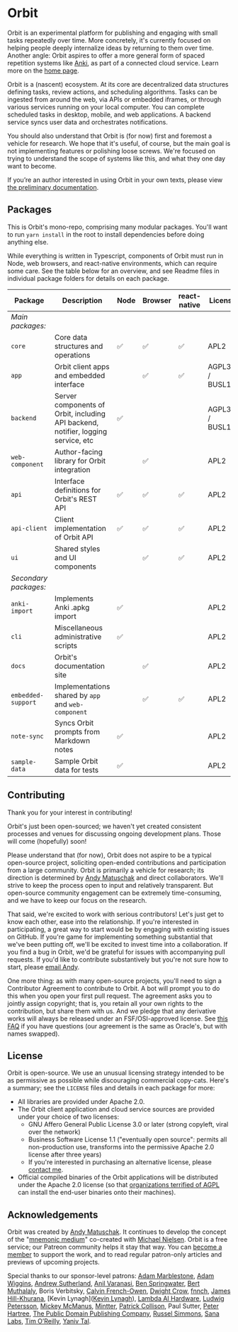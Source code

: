 # Orbit

Orbit is an experimental platform for publishing and engaging with small tasks repeatedly over time. More concretely, it's currently focused on helping people deeply internalize ideas by returning to them over time. Another angle: Orbit aspires to offer a more general form of spaced repetition systems like [Anki](https://apps.ankiweb.net), as part of a connected cloud service. Learn more on the [home page](https://withorbit.com).

Orbit is a (nascent) ecosystem. At its core are decentralized data structures defining tasks, review actions, and scheduling algorithms. Tasks can be ingested from around the web, via APIs or embedded iframes, or through various services running on your local computer. You can complete scheduled tasks in desktop, mobile, and web applications. A backend service syncs user data and orchestrates notifications.

You should also understand that Orbit is (for now) first and foremost a vehicle for research. We hope that it's useful, of course, but the main goal is not implementing features or polishing loose screws. We're focused on trying to understand the scope of systems like this, and what they one day want to become.

If you’re an author interested in using Orbit in your own texts, please view [the preliminary documentation](https://docs.withorbit.com).

## Packages

This is Orbit's mono-repo, comprising many modular packages. You'll want to run `yarn install` in the root to install dependencies before doing anything else.

While everything is written in Typescript, components of Orbit must run in Node, web browsers, and react-native environments, which can require some care. See the table below for an overview, and see Readme files in individual package folders for details on each package.

| Package | Description | Node | Browser | react-native  | License |
| --- | --- | --- | --- | --- | --- |
| _Main packages:_ |
| `core` | Core data structures and operations | ✅ | ✅ | ✅ | APL2 |
| `app` | Orbit client apps and embedded interface | | ✅ | ✅ | AGPL3+ / BUSL1.1 |
| `backend` | Server components of Orbit, including API backend, notifier, logging service, etc | ✅ | | | AGPL3+ / BUSL1.1 |
| `web-component` | Author-facing library for Orbit integration | | ✅ | | APL2 |
| `api` | Interface definitions for Orbit's REST API | ✅ | ✅ | ✅ | APL2 |
| `api-client` | Client implementation of Orbit API | ✅ | ✅ | ✅ | APL2 |
| `ui` | Shared styles and UI components | | ✅ | ✅ | APL2 |
| _Secondary packages:_ |
| `anki-import` | Implements Anki .apkg import | ✅ | | | APL2 |
| `cli` | Miscellaneous administrative scripts | ✅ | | | APL2 |
| `docs` | Orbit's documentation site | | ✅ | | APL2 |
| `embedded-support` | Implementations shared by `app` and `web-component` | | ✅ | ✅ | APL2 |
| `note-sync` | Syncs Orbit prompts from Markdown notes | ✅ | | | APL2 |
| `sample-data` | Sample Orbit data for tests | ✅ | | | APL2 |

## Contributing

Thank you for your interest in contributing!

Orbit's just been open-sourced; we haven't yet created consistent processes and venues for discussing ongoing development plans. Those will come (hopefully) soon!

Please understand that (for now), Orbit does not aspire to be a typical open-source project, soliciting open-ended contributions and participation from a large community. Orbit is primarily a vehicle for research; its direction is determined by [Andy Matuschak](https://andymatuschak.org) and direct collaborators. We'll strive to keep the process open to input and relatively transparent. But open-source community engagement can be extremely time-consuming, and we have to keep our focus on the research.

That said, we're excited to work with serious contributors! Let's just get to know each other, ease into the relationship. If you're interested in participating, a great way to start would be by engaging with existing issues on GitHub. If you're game for implementing something substantial that we've been putting off, we'll be excited to invest time into a collaboration. If you find a bug in Orbit, we'd be grateful for issues with accompanying pull requests. If you'd like to contribute substantively but you're not sure how to start, please [email Andy](andy@andymatuschak.org).

One more thing: as with many open-source projects, you'll need to sign a Contributor Agreement to contribute to Orbit. A bot will prompt you to do this when you open your first pull request. The agreement asks you to jointly assign copyright; that is, you retain all your own rights to the contribution, but share them with us. And we pledge that any derivative works will always be released under an FSF/OSI-approved license. See [this FAQ](https://www.oracle.com/technetwork/oca-faq-405384.pdf) if you have questions (our agreement is the same as Oracle's, but with names swapped).

## License

Orbit is open-source. We use an unusual licensing strategy intended to be as permissive as possible while discouraging commercial copy-cats. Here's a summary; see the `LICENSE` files and details in each package for more:

* All libraries are provided under Apache 2.0.
* The Orbit client application and cloud service sources are provided under your choice of two licenses:
  * GNU Affero General Public License 3.0 or later (strong copyleft, viral over the network)
  * Business Software License 1.1 ("eventually open source": permits all non-production use, transforms into the permissive Apache 2.0 license after three years)
  * If you're interested in purchasing an alternative license, please [contact me](andy@andymatuschak.org).
* Official compiled binaries of the Orbit applications will be distributed under the Apache 2.0 license (so that [organizations terrified of AGPL](https://opensource.google/docs/using/agpl-policy/) can install the end-user binaries onto their machines).

## Acknowledgements

Orbit was created by [Andy Matuschak](https://andymatuschak.org). It continues to develop the concept of the "[mnemonic medium](https://numinous.productions/ttft)" co-created with [Michael Nielsen](https://michaelnielsen.org). Orbit is a free service; our Patreon community helps it stay that way. You can [become a member](https://patreon.com/quantumcountry) to support the work, and to read regular patron-only articles and previews of upcoming projects.

Special thanks to our sponsor-level patrons: [Adam Marblestone](http://www.adammarblestone.org),  [Adam Wiggins](https://twitter.com/hirodusk),  [Andrew Sutherland](https://asuth.com/),  [Anil Varanasi](https://anilv.com), [Ben Springwater](https://twitter.com/benspringwater), [Bert Muthalaly](http://somethingdoneright.net/),  Boris Verbitsky, [Calvin French-Owen](http://calv.info/),  [Dwight Crow](https://www.linkedin.com/in/dwight-crow-73122621),  [fnnch](https://fnnch.com/),  [James Hill-Khurana](https://jameshk.com/),  [Kevin Lynagh]([Kevin Lynagh](https://kevinlynagh.com/)), [Lambda AI Hardware](https://lambdalabs.com/),  [Ludwig Petersson](https://twitter.com/ludwig),  [Mickey McManus](http://www.t-1ventures.com/),  [Mintter](http://mintter.com/),  [Patrick Collison](https://patrickcollison.com/), Paul Sutter,  [Peter Hartree](https://peterhartree.co.uk/), [The Public Domain Publishing Company](https://publicdomaincompany.com),  [Russel Simmons](https://github.com/rsimmons/), [Sana Labs](https://www.sanalabs.com/),  [Tim O’Reilly](https://www.oreilly.com/tim/), [Yaniv Tal](https://twitter.com/yanivgraph).

